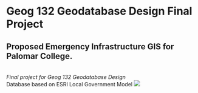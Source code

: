 # Geog 132 Geodatabase Design Final Project
<h2>Proposed Emergency Infrastructure GIS for Palomar College.</h2>
<br>
<i>Final project for Geog 132 Geodatabase Design</i>
<br>
Database based on ESRI Local Government Model 

<img src="https://github.com/beachcamp/palomar-geog132-finalproject/blob/master/Coll2Map.jpg" />
